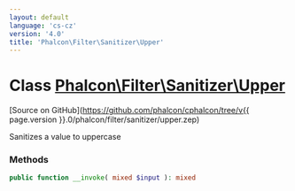 ```yaml
---
layout: default
language: 'cs-cz'
version: '4.0'
title: 'Phalcon\Filter\Sanitizer\Upper'
---
```


# Class [Phalcon\Filter\Sanitizer\Upper](Phalcon_Filter_Sanitizer_Upper)

[Source on GitHub](https://github.com/phalcon/cphalcon/tree/v{{ page.version }}.0/phalcon/filter/sanitizer/upper.zep)

Sanitizes a value to uppercase

### Methods

```php
public function __invoke( mixed $input ): mixed
```